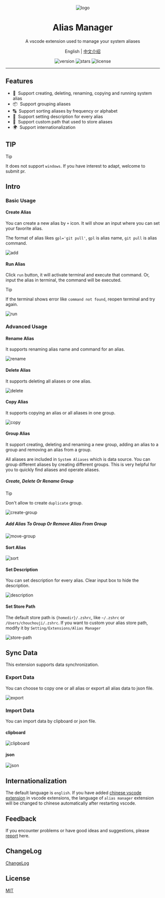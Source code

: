 <div align="center">
  <img src="https://github.com/user-attachments/assets/0142f86f-7d55-4708-a1de-0757188ac913" alt="logo" />
  <h1>Alias Manager</h1>
  <p>A vscode extension used to manage your system aliases</p>
  <p>
    <span>English</span> | 
    <a href="https://github.com/chouchouji/alias-manager/blob/main/README.zh-CN.md">中文介绍</a>
  </p>
  <p>
    <img src="https://img.shields.io/github/package-json/v/chouchouji/alias-manager" alt="version">
    <img src="https://img.shields.io/github/stars/chouchouji/alias-manager" alt="stars">
    <img src="https://img.shields.io/github/license/chouchouji/alias-manager" alt="license">
  </p>
</div>

---

## Features

- 🎨 &nbsp;Support creating, deleting, renaming, copying and running system alias
- 📦 &nbsp;Support grouping aliases
- 🔠 &nbsp;Support sorting aliases by frequency or alphabet
- 📝 &nbsp;Support setting description for every alias
- 🔧 &nbsp;Support custom path that used to store aliases
- 🌍 &nbsp;Support internationalization

## TIP

> [!TIP]
> It does not support `windows`. If you have interest to adapt, welcome to submit pr.

## Intro

### Basic Usage

#### Create Alias

You can create a new alias by `+` icon. It will show an input where you can set your favorite alias.

The format of alias likes `gpl='git pull'`, `gpl` is alias name, `git pull` is alias command.

![add](https://github.com/user-attachments/assets/1af0175f-c5b2-4b1b-a5bb-26f48688f73f)

#### Run Alias

Click `run` button, it will activate terminal and execute that command. Or, input the alias in terminal, the command will be executed.

> [!TIP]
> If the terminal shows error like `command not found`, reopen terminal and try again.

![run](https://github.com/user-attachments/assets/ad3f5b4d-f9d8-4eda-8b48-1b6f6a2705c5)

### Advanced Usage

#### Rename Alias

It supports renaming alias name and command for an alias.

![rename](https://github.com/user-attachments/assets/088510aa-d8dc-487b-bc17-a408579fa9d2)

#### Delete Alias

It supports deleting all aliases or one alias.

![delete](https://github.com/user-attachments/assets/5817a6e2-78ab-48bb-9a89-4bbb2d4379dc)

#### Copy Alias

It supports copying an alias or all aliases in one group.

![copy](https://github.com/user-attachments/assets/23991d48-8de3-4a49-9dd9-f6ef6a6dd2b8)

#### Group Alias

It support creating, deleting and renaming a new group, adding an alias to a group and removing an alias from a group.

All aliases are included in `System Aliases` which is data source. You can group different aliases by creating different groups. This is very helpful for you to quickly find aliases and operate aliases.

##### Create, Delete Or Rename Group

> [!TIP]
> Don't allow to create `duplicate` group.

![create-group](https://github.com/user-attachments/assets/1b9e6e22-3308-4ff6-9811-0c91ac416d7a)

##### Add Alias To Group Or Remove Alias From Group

![move-group](https://github.com/user-attachments/assets/9079a8cc-3be3-42a2-8c09-5b60aab64c07)

#### Sort Alias

![sort](https://github.com/user-attachments/assets/fb904718-c01d-416a-9c7a-4f6795cee2eb)

#### Set Description

You can set description for every alias. Clear input box to hide the description.

![description](https://github.com/user-attachments/assets/930dcf4f-6e62-4216-91ba-ca9d1de5c369)

#### Set Store Path

The default store path is `{homedir}/.zshrc`, like `~/.zshrc` or `/Users/chouchouji/.zshrc`. If you want to custom your alias store path, modify it by `Setting/Extensions/Alias Manager`

![store-path](https://github.com/user-attachments/assets/2f3e5dfd-b97b-45d1-bb35-46c10fb89e80)

## Sync Data

This extension supports data synchronization.

### Export Data

You can choose to copy one or all alias or export all alias data to json file.

![export](https://github.com/user-attachments/assets/864a18cb-ea2a-4ac0-a0bc-86081ecae695)

### Import Data

You can import data by clipboard or json file.

#### clipboard

![clipboard](https://github.com/user-attachments/assets/99249261-288c-4db8-9e88-81eaf17c3497)

#### json

![json](https://github.com/user-attachments/assets/0a51dc7c-f937-4b96-b0ac-2a1ee6a8a18c)

## Internationalization

The default language is `english`. If you have added [chinese vscode extension](https://marketplace.visualstudio.com/items?itemName=MS-CEINTL.vscode-language-pack-zh-hans) in vscode extensions, the language of `alias manager` extension will be changed to chinese automatically after restarting vscode.

## Feedback

If you encounter problems or have good ideas and suggestions, please [report](https://github.com/chouchouji/alias-manager/issues) here.

## ChangeLog

[ChangeLog](CHANGELOG.md)

## License

[MIT](LICENSE)
